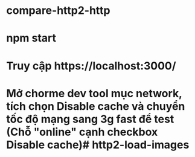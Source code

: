 # compare-http2-http
# npm start
# Truy cập https://localhost:3000/
# Mở chorme dev tool mục network, tích chọn Disable cache và chuyển tốc độ mạng sang 3g fast để test (Chỗ  "online" cạnh checkbox Disable cache)# http2-load-images
